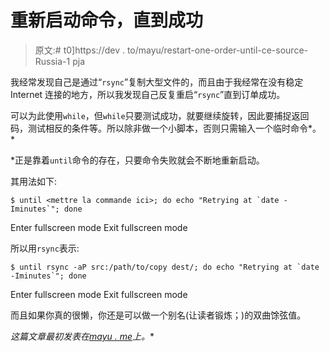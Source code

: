 # 重新启动命令，直到成功

> 原文:# t0]https://dev . to/mayu/restart-one-order-until-ce-source-Russia-1 pja

我经常发现自己是通过“`rsync`”复制大型文件的，而且由于我经常在没有稳定 Internet 连接的地方，所以我发现自己反复重启“`rsync`”直到订单成功。

可以为此使用`while`，但`while`只要测试成功，就要继续旋转，因此要捕捉返回码，测试相反的条件等。所以除非做一个小脚本，否则只需输入一个临时命令*。*

 *正是靠着`until`命令的存在，只要命令失败就会不断地重新启动。

其用法如下:

```
$ until <mettre la commande ici>; do echo "Retrying at `date -Iminutes`"; done 
```

Enter fullscreen mode Exit fullscreen mode

所以用`rsync`表示:

```
$ until rsync -aP src:/path/to/copy dest/; do echo "Retrying at `date -Iminutes`"; done 
```

Enter fullscreen mode Exit fullscreen mode

而且如果你真的很懒，你还是可以做一个别名(让读者锻炼；)的双曲馀弦值。

*这篇文章最初发表在[mayu . me](https://mayeu.me/blog/relancer-commande-jusqua-quelle-reussisse/)上。**